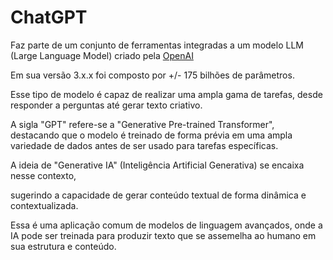 # ChatGPT

Faz parte de um conjunto de ferramentas integradas a um modelo LLM (Large Language Model) criado pela [OpenAI](https://openai.com/)

Em sua versão 3.x.x foi composto por +/- 175 bilhões de parâmetros. 

Esse tipo de modelo é capaz de realizar uma ampla gama de tarefas, desde responder a perguntas até gerar texto criativo.

A sigla "GPT" refere-se a "Generative Pre-trained Transformer", destacando que o modelo é treinado de forma prévia em uma ampla variedade de dados antes de ser usado para tarefas específicas.

A ideia de "Generative IA" (Inteligência Artificial Generativa) se encaixa nesse contexto, 

sugerindo a capacidade de gerar conteúdo textual de forma dinâmica e contextualizada. 

Essa é uma aplicação comum de modelos de linguagem avançados, onde a IA pode ser treinada para produzir texto que se assemelha ao humano em sua estrutura e conteúdo.
